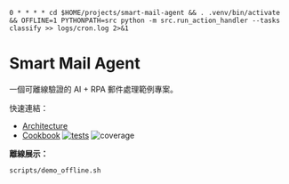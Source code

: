     0 * * * * cd $HOME/projects/smart-mail-agent && . .venv/bin/activate && OFFLINE=1 PYTHONPATH=src python -m src.run_action_handler --tasks classify >> logs/cron.log 2>&1

# Smart Mail Agent

一個可離線驗證的 AI + RPA 郵件處理範例專案。

快速連結：
- [Architecture](architecture.md)
- [Cookbook](cookbook.md)
[![tests](https://github.com/YOU-JIE-hub/smart-mail-agent/actions/workflows/tests.yml/badge.svg?branch=main)](https://github.com/YOU-JIE-hub/smart-mail-agent/actions/workflows/tests.yml)
![coverage](https://raw.githubusercontent.com/YOU-JIE-hub/smart-mail-agent/main/?t=1755652144)



**離線展示：**
```bash
scripts/demo_offline.sh
